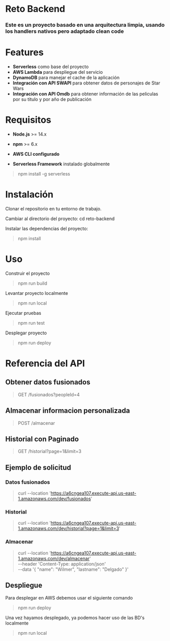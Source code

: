# Reto Backend

### Este es un proyecto basado en una arquitectura limpia, usando los handlers nativos pero adaptado clean code

# Features

- <b>Serverless</b> como base del proyecto
- <b>AWS Lambda</b> para despliegue del servicio
- <b>DynamoDB</b> para manejar el cache de la aplicación
- <b>Integración con API SWAPI</b> para obtener datos de personajes de Star Wars
- <b>Integración con API Omdb</b> para obtener información de las peliculas por su titulo y por año de publicación

# Requisitos

- <b>Node.js</b> >= 14.x

- <b>npm</b> >= 6.x

- <b>AWS CLI configurado</b>

- <b>Serverless Framework</b> instalado globalmente

> npm install -g serverless

# Instalación

Clonar el repositorio en tu entorno de trabajo.

Cambiar al directorio del proyecto: cd reto-backend

Instalar las dependencias del proyecto:

> npm install

# Uso

Construir el proyecto

> npm run build

Levantar proyecto localmente

> npm run local

Ejecutar pruebas

> npm run test

Desplegar proyecto

> npm run deploy

# Referencia del API

## Obtener datos fusionados

> GET /fusionados?peopleId=4

## Almacenar informacion personalizada

> POST /almacenar

## Historial con Paginado

> GET /historial?page=1&limit=3

## Ejemplo de solicitud

### Datos fusionados

> curl --location 'https://a6cngea107.execute-api.us-east-1.amazonaws.com/dev/fusionados'

### Historial

> curl --location 'https://a6cngea107.execute-api.us-east-1.amazonaws.com/dev/historial?page=1&limit=3'

### Almacenar

> curl --location 'https://a6cngea107.execute-api.us-east-1.amazonaws.com/dev/almacenar' \
> --header 'Content-Type: application/json' \
> --data '{
> "name": "Wilmer",
> "lastname": "Delgado"
> }'

## Despliegue

Para desplegar en AWS debemos usar el siguiente comando

> npm run deploy

Una vez hayamos desplegado, ya podemos hacer uso de las BD's localmente

> npm run local
